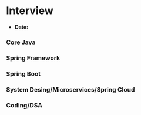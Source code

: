 # Interview

- **Date:**

### Core Java

### Spring Framework

### Spring Boot

### System Desing/Microservices/Spring Cloud

### Coding/DSA

